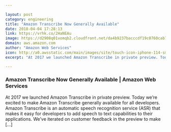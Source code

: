 ```yaml
---

layout: post
category: engineering
title: "Amazon Transcribe Now Generally Available"
date: 2018-04-04 17:28:13
link: https://vrhk.co/2HaNEAu
image: https://d2908q01vomqb2.cloudfront.net/da4b9237bacccdf19c0760cab7aec4a8359010b0/2018/04/03/2018-04-02_22-30-23.png
domain: aws.amazon.com
author: "Amazon Web Services"
icon: http://a0.awsstatic.com/main/images/site/touch-icon-iphone-114-smile.png
excerpt: "At 2017 we launched Amazon Transcribe in private preview. Today we’re excited to make Amazon Transcribe generally available for all developers. Amazon Transcribe is an automatic speech recognition service (ASR) that makes it easy for developers to add speech to text capabilities to their applications. We’ve iterated on customer feedback in the preview to make […]"

---
```


### Amazon Transcribe Now Generally Available | Amazon Web Services

At 2017 we launched Amazon Transcribe in private preview. Today we’re excited to make Amazon Transcribe generally available for all developers. Amazon Transcribe is an automatic speech recognition service (ASR) that makes it easy for developers to add speech to text capabilities to their applications. We’ve iterated on customer feedback in the preview to make […]
